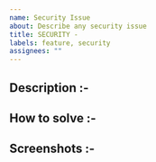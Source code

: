 ```yaml
---
name: Security Issue
about: Describe any security issue
title: SECURITY -
labels: feature, security
assignees: ""
---
```


<!--- Describe the security issue --->

## Description :-

<!--- Describe how the issue can be solved --->

## How to solve :-

<!--- Attach screenshots if possible --->

## Screenshots :-
